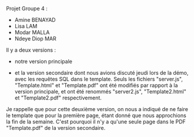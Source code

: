 Projet Groupe 4 : 
- Amine BENAYAD
- Lisa LAM
- Modar MALLA
- Ndeye Diop MAR

Il y a deux versions :

- notre version principale

- et la version secondaire dont nous avions discuté jeudi lors de la démo, avec les requêtes SQL dans le template. 
  Seuls les fichiers "server.js", "Template.html" et "Template.pdf" ont été modifiés par rapport à la version principale,
  et ont été renommés "server2.js", "Template2.html" et "Template2.pdf" respectivement.

Je rappelle que pour cette deuxième version, on nous a indiqué de ne faire le template que pour la première page,
étant donné que nous approchions la fin de la semaine.
C'est pourquoi il n'y a qu'une seule page dans le PDF "Template.pdf" de la version secondaire.
